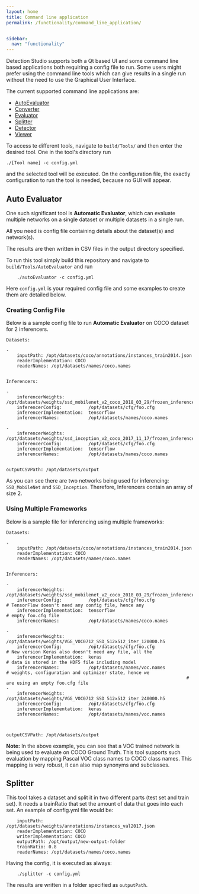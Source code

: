 ```yaml
---
layout: home
title: Command line application
permalink: /functionality/command_line_application/


sidebar:
  nav: "functionality"
---
```


Detection Studio supports both a Qt based UI and some command line based applications both requiring a config file to run.
Some users might prefer using the command line tools which can give results in a single run without the need to use the Graphical User Interface.

The current supported command line applications are:

* [AutoEvaluator](#auto-evaluator)
* [Converter](/functionality/converter/)
* [Evaluator](/functionality/evaluator/)
* [Splitter](#splitter)
* [Detector](/functionality/detector/)
* [Viewer](/functionality/viewer/)

To access te different tools, navigate to ```build/Tools/``` and then enter the desired tool. One in the tool's directory
run 

```
./[Tool name] -c config.yml
```

and the selected tool will be executed. On the configuration file, the exactly configuration to run the tool is needed, because no
GUI will appear.

<a name="auto-evaluator"></a>
## Auto Evaluator

One such significant tool is **Automatic Evaluator**, which can evaluate multiple networks on a single dataset or multiple datasets in a single run.

All you need is config file containing details about the dataset(s) and network(s).

The results are then written in CSV files in the output directory specified.

To run this tool simply build this repository and navigate to ```build/Tools/AutoEvaluator```
and run 

```
    ./autoEvaluator -c config.yml
```

Here ```config.yml``` is your required config file and some examples to create them are detailed below.

### Creating Config File

Below is a sample config file to run **Automatic Evaluator** on COCO dataset for 2 inferencers.

```
Datasets:

-
    inputPath: /opt/datasets/coco/annotations/instances_train2014.json
    readerImplementation: COCO
    readerNames: /opt/datasets/names/coco.names


Inferencers:

-
    inferencerWeights:         /opt/datasets/weights/ssd_mobilenet_v2_coco_2018_03_29/frozen_inference_graph.pb
    inferencerConfig:          /opt/datasets/cfg/foo.cfg
    inferencerImplementation:  tensorflow
    inferencerNames:           /opt/datasets/names/coco.names

-
    inferencerWeights:         /opt/datasets/weights/ssd_inception_v2_coco_2017_11_17/frozen_inference_graph.pb
    inferencerConfig:          /opt/datasets/cfg/foo.cfg
    inferencerImplementation:  tensorflow
    inferencerNames:           /opt/datasets/names/coco.names


outputCSVPath: /opt/datasets/output
```


As you can see there are two networks being used for inferencing: ```SSD_MobileNet``` and ```SSD_Inception```. Therefore, Inferencers contain an array of size 2.


### Using Multiple Frameworks

Below is a sample file for inferencing using multiple frameworks:

```
Datasets:

-
    inputPath: /opt/datasets/coco/annotations/instances_train2014.json
    readerImplementation: COCO
    readerNames: /opt/datasets/names/coco.names


Inferencers:

-
    inferencerWeights:         /opt/datasets/weights/ssd_mobilenet_v2_coco_2018_03_29/frozen_inference_graph.pb
    inferencerConfig:          /opt/datasets/cfg/foo.cfg              # TensorFlow doesn't need any config file, hence any 
    inferencerImplementation:  tensorflow                             # empty foo.cfg file
    inferencerNames:           /opt/datasets/names/coco.names

-
    inferencerWeights:         /opt/datasets/weights/VGG_VOC0712_SSD_512x512_iter_120000.h5
    inferencerConfig:          /opt/datasets/cfg/foo.cfg              # New version Keras also doesn't need any file, all the
    inferencerImplementation:  keras                                  # data is stored in the HDF5 file including model 
    inferencerNames:           /opt/datasets/names/voc.names          # weights, configuration and optimizer state, hence we 
                                                                    # are using an empty foo.cfg file
-
    inferencerWeights:         /opt/datasets/weights/VGG_VOC0712_SSD_512x512_iter_240000.h5
    inferencerConfig:          /opt/datasets/cfg/foo.cfg              
    inferencerImplementation:  keras                             
    inferencerNames:           /opt/datasets/names/voc.names



outputCSVPath: /opt/datasets/output
```



**Note:** In the above example, you can see that a VOC trained network is being used to evaluate on COCO Ground Truth. This tool supports such evaluation by mapping Pascal VOC class names to COCO class names.
This mapping is very robust, it can also map synonyms and subclasses.


<a name="splitter"></a>
## Splitter

This tool takes a dataset and split it in two different parts (test set and train set). It needs a trainRatio that set the amount of data that goes into each set.
An example of config.yml file would be: 

```
    inputPath: /opt/datasets/weights/annotations/instances_val2017.json 
    readerImplementation: COCO
    writerImplementation: COCO
    outputPath: /opt/output/new-output-folder
    trainRatio: 0.8
    readerNames: /opt/datasets/names/coco.names
```

Having the config, it is executed as always:

```
    ./splitter -c config.yml
```

The results are written in a folder specified as `outputPath`.